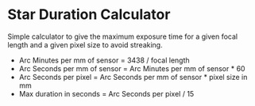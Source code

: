 # Star Duration Calculator

Simple calculator to give the maximum exposure time for a given focal length and a given pixel size to avoid streaking.

* Arc Minutes per mm of sensor = 3438 / focal length
* Arc Seconds per mm of sensor = Arc Minutes per mm of sensor * 60
* Arc Seconds per pixel = Arc Seconds per mm of sensor * pixel size in mm
* Max duration in seconds = Arc Seconds per pixel / 15


